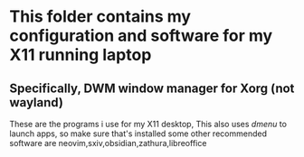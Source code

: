 # This folder contains my configuration and software for my X11 running laptop
## Specifically, DWM window manager for Xorg (not wayland)

These are the programs i use for my X11 desktop,
This also uses *dmenu* to launch apps, so make sure that's installed
some other recommended software are neovim,sxiv,obsidian,zathura,libreoffice

